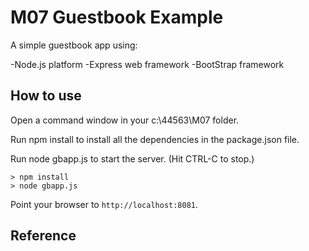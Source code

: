 # M07 Guestbook Example

A simple guestbook app using:

-Node.js platform
-Express web framework
-BootStrap framework

## How to use

Open a command window in your c:\44563\M07 folder.

Run npm install to install all the dependencies in the package.json file.

Run node gbapp.js to start the server.  (Hit CTRL-C to stop.)

```
> npm install
> node gbapp.js
```

Point your browser to `http://localhost:8081`. 

## Reference





